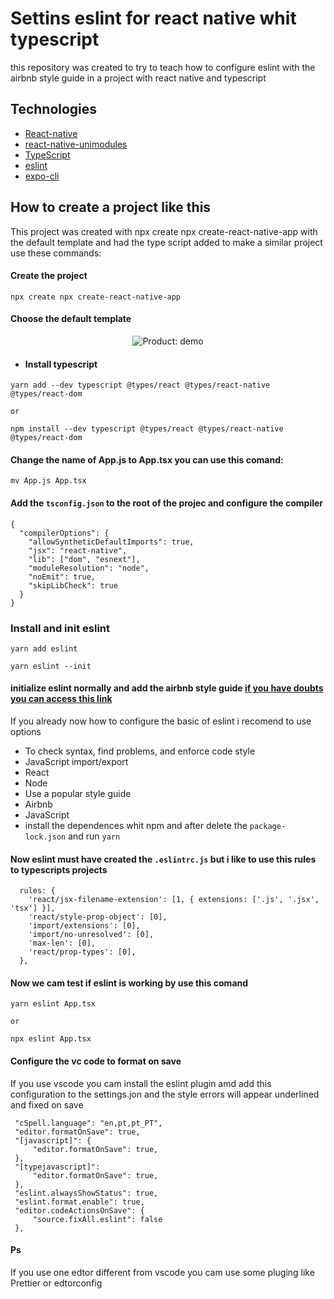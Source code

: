 # Settins eslint for react native whit typescript

this repository was created to try to teach how to configure eslint with the airbnb style guide in a project with react native and typescript

## Technologies

 - [React-native](https://reactnative.dev/)
 - [react-native-unimodules](https://docs.expo.io/bare/installing-unimodules/)
 - [TypeScript](https://www.typescriptlang.org/) 
 - [eslint](https://eslint.org/)
 - [expo-cli](https://docs.expo.io/workflow/expo-cli/)
 
## How to create a project like this

This project was created with npx create npx create-react-native-app with the default template and had the type script added  to make a similar project use these commands:

#### Create the project
```
npx create npx create-react-native-app
```


#### Choose the default template

<p align="center">
  <img align="center" alt="Product: demo" src="https://media.giphy.com/media/JsnUgag6Lebswl9xyz/giphy.gif" />
</p>

- #### Install typescript

```
yarn add --dev typescript @types/react @types/react-native @types/react-dom

or

npm install --dev typescript @types/react @types/react-native @types/react-dom
```

#### Change the name of App.js to App.tsx you can use this comand:

```
mv App.js App.tsx

```
#### Add the ``tsconfig.json`` to the root of the projec and configure the compiler

```
{
  "compilerOptions": {
    "allowSyntheticDefaultImports": true,
    "jsx": "react-native",
    "lib": ["dom", "esnext"],
    "moduleResolution": "node",
    "noEmit": true,
    "skipLibCheck": true
  }
}
```

### Install and init eslint 

```
yarn add eslint
```

```
yarn eslint --init
```

#### initialize eslint normally and add the airbnb style guide [if you have doubts you can access this link](https://henriquetavares.com/pt-br/setting-eslint-on-reactjs-and-react-native/)

If you already now how to configure the basic of eslint i recomend to use options

- To check syntax, find problems, and enforce code style
- JavaScript import/export
- React
- Node
- Use a popular style guide
- Airbnb
- JavaScript
- install the dependences whit npm and after delete the ``package-lock.json`` and run ``yarn``


#### Now eslint must have created the ``.eslintrc.js`` but i like to use this rules to typescripts projects

```
  rules: {
    'react/jsx-filename-extension': [1, { extensions: ['.js', '.jsx', 'tsx'] }],
    'react/style-prop-object': [0],
    'import/extensions': [0],
    'import/no-unresolved': [0],
    'max-len': [0],
    'react/prop-types': [0],
  },
```

#### Now we cam test if eslint is working by use this comand

```
yarn eslint App.tsx

or

npx eslint App.tsx
```

#### Configure the vc code to format on save 

If you use vscode you cam install the eslint plugin amd add this configuration to the settings.jon and the style errors will appear underlined and fixed on save 

```
 "cSpell.language": "en,pt,pt_PT",
 "editor.formatOnSave": true,
 "[javascript]": {
     "editor.formatOnSave": true,
 },
 "[typejavascript]":  
     "editor.formatOnSave": true,
 },
 "eslint.alwaysShowStatus": true,
 "eslint.format.enable": true,
 "editor.codeActionsOnSave": {
     "source.fixAll.eslint": false
 },
```

#### Ps

If you use one edtor different from vscode you cam use some pluging like Prettier or edtorconfig


                    








